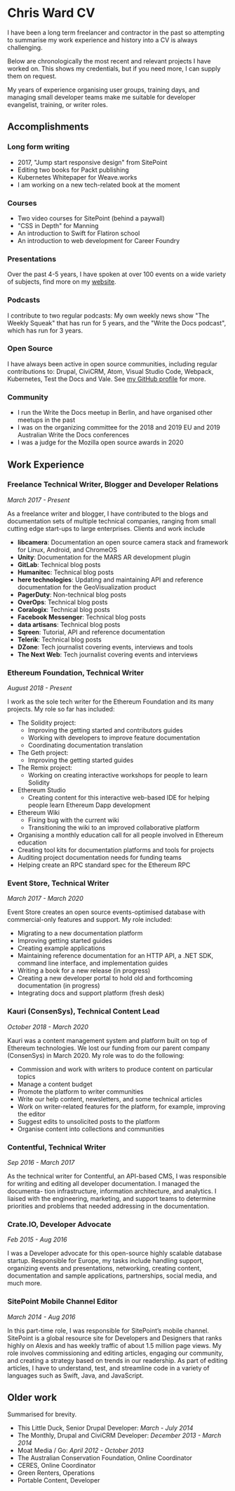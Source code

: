 # Chris Ward CV

I have been a long term freelancer and contractor in the past so attempting to
summarise my work experience and history into a CV is always challenging.

Below are chronologically the most recent and relevant projects I have
worked on. This shows my credentials, but if you need more, I can supply them on request.

My years of experience organising user groups, training days, and managing
small developer teams make me suitable for developer evangelist, training, or
writer roles.

## Accomplishments

### Long form writing

-   2017, "Jump start responsive design" from SitePoint
-   Editing two books for Packt publishing
-   Kubernetes Whitepaper for Weave.works
-   I am working on a new tech-related book at the moment

### Courses

-   Two video courses for SitePoint (behind a paywall)
-   "CSS in Depth" for Manning
-   An introduction to Swift for Flatiron school
-   An introduction to web development for Career Foundry

### Presentations

Over the past 4-5 years, I have spoken at over 100 events on a wide variety of subjects, find more on my [website](https://chrischinchilla.com/events).

### Podcasts

I contribute to two regular podcasts: My own weekly news show "The Weekly Squeak" that has run for 5 years, and the "Write the Docs podcast", which has run for 3 years.

### Open Source

I have always been active in open source communities, including regular contributions to: Drupal, CiviCRM, Atom, Visual Studio Code, Webpack, Kubernetes, Test the Docs and Vale. See [my GitHub profile](https://github.com/chrischinchilla) for more.

### Community

-   I run the Write the Docs meetup in Berlin, and have organised other meetups in the past
-   I was on the organizing committee for the 2018 and 2019 EU and 2019 Australian Write the Docs conferences
-   I was a judge for the Mozilla open source awards in 2020

## Work Experience

### Freelance Technical Writer, Blogger and Developer Relations

_March 2017 - Present_

As a freelance writer and blogger, I have contributed to the blogs and documentation sets of multiple technical companies, ranging from small cutting
edge start-ups to large enterprises. Clients and work include

-   **libcamera**: Documentation an open source camera stack and framework for Linux, Android, and ChromeOS
-   **Unity**: Documentation for the MARS AR development plugin
-   **GitLab**: Technical blog posts
-   **Humanitec**: Technical blog posts
-   **here technologies**: Updating and maintaining API and reference documentation for the GeoVisualization product
-   **PagerDuty**: Non-technical blog posts
-   **OverOps**: Technical blog posts
-   **Coralogix**: Technical blog posts
-   **Facebook Messenger**: Technical blog posts
-   **data artisans**: Technical blog posts
-   **Sqreen**: Tutorial, API and reference documentation
-   **Telerik**: Technical blog posts
-   **DZone**: Tech journalist covering events, interviews and tools
-   **The Next Web**: Tech journalist covering events and interviews

### Ethereum Foundation, Technical Writer

_August 2018 - Present_

I work as the sole tech writer for the Ethereum Foundation and its many projects. My role so far has included:

-   The Solidity project:
    -   Improving the getting started and contributors guides
    -   Working with developers to improve feature documentation
    -   Coordinating documentation translation
-   The Geth project:
    -   Improving the getting started guides
-   The Remix project:
    -   Working on creating interactive workshops for people to learn Solidity
-   Ethereum Studio
    -   Creating content for this interactive web-based IDE for helping people learn Ethereum Dapp development
-   Ethereum Wiki
    -   Fixing bug with the current wiki
    -   Transitioning the wiki to an improved collaborative platform
-   Organising a monthly education call for all people involved in Ethereum education
-   Creating tool kits for documentation platforms and tools for projects
-   Auditing project documentation needs for funding teams
-   Helping create an RPC standard spec for the Ethereum RPC

### Event Store, Technical Writer

_March 2017 - March 2020_

Event Store creates an open source events-optimised database with commercial-only features and support. My role included:

-   Migrating to a new documentation platform
-   Improving getting started guides
-   Creating example applications
-   Maintaining reference documentation for an HTTP API, a .NET SDK, command line interface, and implementation guides
-   Writing a book for a new release (in progress)
-   Creating a new developer portal to hold old and forthcoming documentation (in progress)
-   Integrating docs and support platform (fresh desk)

### Kauri (ConsenSys), Technical Content Lead

_October 2018 - March 2020_

Kauri was a content management system and platform built on top of Ethereum technologies. We lost our funding from our parent company (ConsenSys) in March 2020. My role was to do the following:

-   Commission and work with writers to produce content on particular topics
-   Manage a content budget
-   Promote the platform to writer communities
-   Write our help content, newsletters, and some technical articles
-   Work on writer-related features for the platform, for example, improving the editor
-   Suggest edits to unsolicited posts to the platform
-   Organise content into collections and communities

### Contentful, Technical Writer

_Sep 2016 - March 2017_

As the technical writer for Contentful, an API-based CMS, I was responsible
for writing and editing all developer documentation. I managed the documenta-
tion infrastructure, information architecture, and analytics. I liaised with the
engineering, marketing, and support teams to determine priorities and problems
that needed addressing in the documentation.

### Crate.IO, Developer Advocate

_Feb 2015 - Aug 2016_

I was a Developer advocate for this open-source highly scalable database startup.
Responsible for Europe, my tasks include handling support, organizing events
and presentations, networking, creating content, documentation and sample
applications, partnerships, social media, and much more.

### SitePoint Mobile Channel Editor

_March 2014 - Aug 2016_

In this part-time role, I was responsible for SitePoint’s mobile channel. SitePoint
is a global resource site for Developers and Designers that ranks highly on
Alexis and has weekly traffic of about 1.5 million page views. My role involves
commissioning and editing articles, engaging our community, and creating a
strategy based on trends in our readership. As part of editing articles, I have to
understand, test, and streamline code in a variety of languages such as Swift,
Java, and JavaScript.

## Older work

Summarised for brevity.

-   This Little Duck, Senior Drupal Developer: _March - July 2014_
-   The Monthly, Drupal and CiviCRM Developer: _December 2013 - March 2014_
-   Moat Media / Go: _April 2012 - October 2013_
-   The Australian Conservation Foundation, Online Coordinator
-   CERES, Online Coordinator
-   Green Renters, Operations
-   Portable Content, Developer

<!-- TODO: Add more -->
